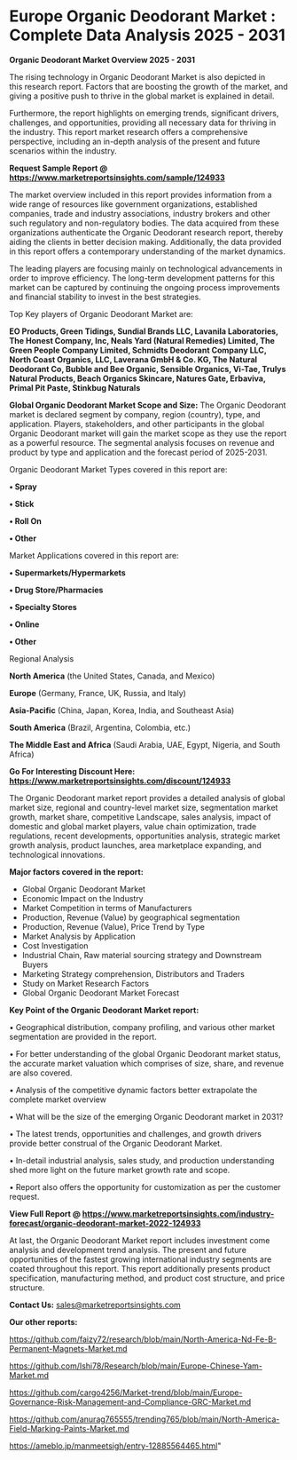 # Europe Organic Deodorant Market : Complete Data Analysis 2025 - 2031

<Strong> Organic Deodorant Market Overview 2025 - 2031</strong>

The rising technology in Organic Deodorant Market is also depicted in this research report. Factors that are boosting the growth of the market, and giving a positive push to thrive in the global market is explained in detail.

Furthermore, the report highlights on emerging trends, significant drivers, challenges, and opportunities, providing all necessary data for thriving in the industry. This report market research offers a comprehensive perspective, including an in-depth analysis of the present and future scenarios within the industry.

<strong>Request Sample Report @ <a href=https://www.marketreportsinsights.com/sample/124933>https://www.marketreportsinsights.com/sample/124933</a></strong>

The market overview included in this report provides information from a wide range of resources like government organizations, established companies, trade and industry associations, industry brokers and other such regulatory and non-regulatory bodies. The data acquired from these organizations authenticate the Organic Deodorant research report, thereby aiding the clients in better decision making. Additionally, the data provided in this report offers a contemporary understanding of the market dynamics.

The leading players are focusing mainly on technological advancements in order to improve efficiency. The long-term development patterns for this market can be captured by continuing the ongoing process improvements and financial stability to invest in the best strategies.

Top Key players of Organic Deodorant Market are:

<strong>EO Products, Green Tidings, Sundial Brands LLC, Lavanila Laboratories, The Honest Company, Inc, Neals Yard (Natural Remedies) Limited, The Green People Company Limited, Schmidts Deodorant Company LLC, North Coast Organics, LLC, Laverana GmbH & Co. KG, The Natural Deodorant Co, Bubble and Bee Organic, Sensible Organics, Vi-Tae, Trulys Natural Products, Beach Organics Skincare, Natures Gate, Erbaviva, Primal Pit Paste, Stinkbug Naturals</strong>

<strong><b>Global Organic Deodorant Market Scope and Size:</b></strong>
The Organic Deodorant market is declared segment by company, region (country), type, and application. Players, stakeholders, and other participants in the global Organic Deodorant market will gain the market scope as they use the report as a powerful resource. The segmental analysis focuses on revenue and product by type and application and the forecast period of 2025-2031.

Organic Deodorant Market Types covered in this report are:

<strong>• Spray

• Stick

• Roll On

• Other</strong>

Market Applications covered in this report are:

<strong>• Supermarkets/Hypermarkets

• Drug Store/Pharmacies

• Specialty Stores

• Online

• Other</strong> 

Regional Analysis

<strong>North America</strong> (the United States, Canada, and Mexico)

<strong>Europe</strong> (Germany, France, UK, Russia, and Italy)

<strong>Asia-Pacific</strong> (China, Japan, Korea, India, and Southeast Asia)

<strong>South America</strong> (Brazil, Argentina, Colombia, etc.)

<strong>The Middle East and Africa</strong> (Saudi Arabia, UAE, Egypt, Nigeria, and South Africa)

<strong>Go For Interesting Discount Here: <a href=https://www.marketreportsinsights.com/discount/124933>https://www.marketreportsinsights.com/discount/124933</a></strong>

The Organic Deodorant market report provides a detailed analysis of global market size, regional and country-level market size, segmentation market growth, market share, competitive Landscape, sales analysis, impact of domestic and global market players, value chain optimization, trade regulations, recent developments, opportunities analysis, strategic market growth analysis, product launches, area marketplace expanding, and technological innovations.

<strong><b>Major factors covered in the report:</b></strong>
<ul>
  <li>Global Organic Deodorant Market </li>
  <li>Economic Impact on the Industry</li>
  <li>Market Competition in terms of Manufacturers</li>
  <li>Production, Revenue (Value) by geographical segmentation</li>
  <li>Production, Revenue (Value), Price Trend by Type</li>
  <li>Market Analysis by Application</li>
  <li>Cost Investigation</li>
  <li>Industrial Chain, Raw material sourcing strategy and Downstream Buyers</li>
  <li>Marketing Strategy comprehension, Distributors and Traders</li>
  <li>Study on Market Research Factors</li>
  <li>Global Organic Deodorant Market Forecast</li>
</ul>

<strong><b>Key Point of the Organic Deodorant Market report:</b></strong>

• Geographical distribution, company profiling, and various other market segmentation are provided in the report.

• For better understanding of the global Organic Deodorant market status, the accurate market valuation which comprises of size, share, and revenue are also covered.

• Analysis of the competitive dynamic factors better extrapolate the complete market overview

• What will be the size of the emerging Organic Deodorant market in 2031?

• The latest trends, opportunities and challenges, and growth drivers provide better construal of the Organic Deodorant Market.

• In-detail industrial analysis, sales study, and production understanding shed more light on the future market growth rate and scope.

• Report also offers the opportunity for customization as per the customer request.

<strong><b>View Full Report @ <a href=https://www.marketreportsinsights.com/industry-forecast/organic-deodorant-market-2022-124933>https://www.marketreportsinsights.com/industry-forecast/organic-deodorant-market-2022-124933</a></b></strong>


At last, the Organic Deodorant Market report includes investment come analysis and development trend analysis. The present and future opportunities of the fastest growing international industry segments are coated throughout this report. This report additionally presents product specification, manufacturing method, and product cost structure, and price structure.

<strong>Contact Us:</strong>
sales@marketreportsinsights.com

<strong>Our other reports:</strong>

<a href=https://github.com/faizy72/research/blob/main/North-America-Nd-Fe-B-Permanent-Magnets-Market.md>https://github.com/faizy72/research/blob/main/North-America-Nd-Fe-B-Permanent-Magnets-Market.md</a>

<a href=https://github.com/Ishi78/Research/blob/main/Europe-Chinese-Yam-Market.md>https://github.com/Ishi78/Research/blob/main/Europe-Chinese-Yam-Market.md</a>

<a href=https://github.com/cargo4256/Market-trend/blob/main/Europe-Governance-Risk-Management-and-Compliance-GRC-Market.md>https://github.com/cargo4256/Market-trend/blob/main/Europe-Governance-Risk-Management-and-Compliance-GRC-Market.md</a>

<a href=https://github.com/anurag765555/trending765/blob/main/North-America-Field-Marking-Paints-Market.md>https://github.com/anurag765555/trending765/blob/main/North-America-Field-Marking-Paints-Market.md</a>

<a href=https://ameblo.jp/manmeetsigh/entry-12885564465.html>https://ameblo.jp/manmeetsigh/entry-12885564465.html</a>"
